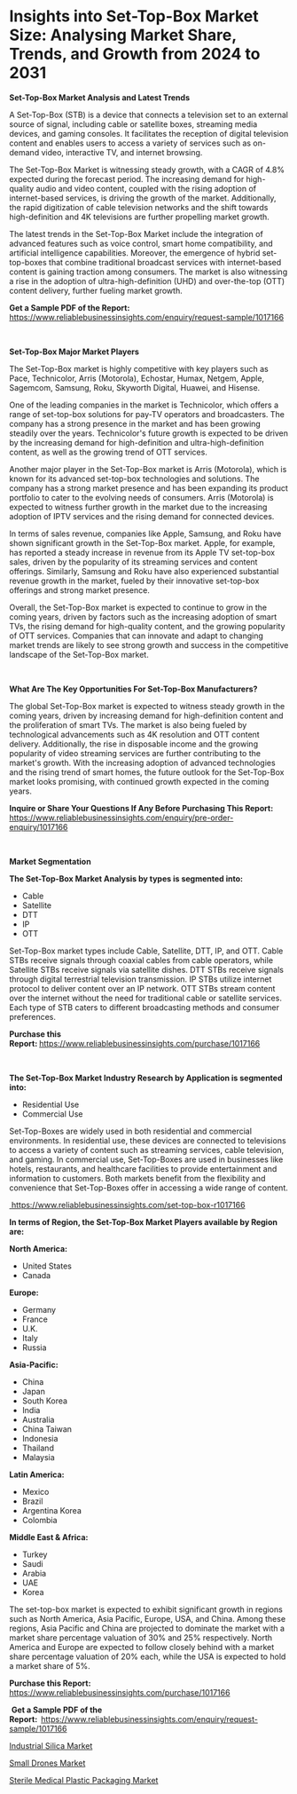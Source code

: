 <p><h1>Insights into Set-Top-Box Market Size: Analysing Market Share, Trends, and Growth from 2024 to 2031</h1></p><p><strong>Set-Top-Box Market Analysis and Latest Trends</strong></p>
<p><p>A Set-Top-Box (STB) is a device that connects a television set to an external source of signal, including cable or satellite boxes, streaming media devices, and gaming consoles. It facilitates the reception of digital television content and enables users to access a variety of services such as on-demand video, interactive TV, and internet browsing.</p><p>The Set-Top-Box Market is witnessing steady growth, with a CAGR of 4.8% expected during the forecast period. The increasing demand for high-quality audio and video content, coupled with the rising adoption of internet-based services, is driving the growth of the market. Additionally, the rapid digitization of cable television networks and the shift towards high-definition and 4K televisions are further propelling market growth.</p><p>The latest trends in the Set-Top-Box Market include the integration of advanced features such as voice control, smart home compatibility, and artificial intelligence capabilities. Moreover, the emergence of hybrid set-top-boxes that combine traditional broadcast services with internet-based content is gaining traction among consumers. The market is also witnessing a rise in the adoption of ultra-high-definition (UHD) and over-the-top (OTT) content delivery, further fueling market growth.</p></p>
<p><strong>Get a Sample PDF of the Report:&nbsp;</strong> <a href="https://www.reliablebusinessinsights.com/enquiry/request-sample/1017166">https://www.reliablebusinessinsights.com/enquiry/request-sample/1017166</a></p>
<p>&nbsp;</p>
<p><strong>Set-Top-Box Major Market Players</strong></p>
<p><p>The Set-Top-Box market is highly competitive with key players such as Pace, Technicolor, Arris (Motorola), Echostar, Humax, Netgem, Apple, Sagemcom, Samsung, Roku, Skyworth Digital, Huawei, and Hisense. </p><p>One of the leading companies in the market is Technicolor, which offers a range of set-top-box solutions for pay-TV operators and broadcasters. The company has a strong presence in the market and has been growing steadily over the years. Technicolor's future growth is expected to be driven by the increasing demand for high-definition and ultra-high-definition content, as well as the growing trend of OTT services.</p><p>Another major player in the Set-Top-Box market is Arris (Motorola), which is known for its advanced set-top-box technologies and solutions. The company has a strong market presence and has been expanding its product portfolio to cater to the evolving needs of consumers. Arris (Motorola) is expected to witness further growth in the market due to the increasing adoption of IPTV services and the rising demand for connected devices.</p><p>In terms of sales revenue, companies like Apple, Samsung, and Roku have shown significant growth in the Set-Top-Box market. Apple, for example, has reported a steady increase in revenue from its Apple TV set-top-box sales, driven by the popularity of its streaming services and content offerings. Similarly, Samsung and Roku have also experienced substantial revenue growth in the market, fueled by their innovative set-top-box offerings and strong market presence.</p><p>Overall, the Set-Top-Box market is expected to continue to grow in the coming years, driven by factors such as the increasing adoption of smart TVs, the rising demand for high-quality content, and the growing popularity of OTT services. Companies that can innovate and adapt to changing market trends are likely to see strong growth and success in the competitive landscape of the Set-Top-Box market.</p></p>
<p>&nbsp;</p>
<p><strong>What Are The Key Opportunities For Set-Top-Box Manufacturers?</strong></p>
<p><p>The global Set-Top-Box market is expected to witness steady growth in the coming years, driven by increasing demand for high-definition content and the proliferation of smart TVs. The market is also being fueled by technological advancements such as 4K resolution and OTT content delivery. Additionally, the rise in disposable income and the growing popularity of video streaming services are further contributing to the market's growth. With the increasing adoption of advanced technologies and the rising trend of smart homes, the future outlook for the Set-Top-Box market looks promising, with continued growth expected in the coming years.</p></p>
<p><strong>Inquire or Share Your Questions If Any Before Purchasing This Report:</strong> <a href="https://www.reliablebusinessinsights.com/enquiry/pre-order-enquiry/1017166">https://www.reliablebusinessinsights.com/enquiry/pre-order-enquiry/1017166</a></p>
<p>&nbsp;</p>
<p><strong>Market Segmentation</strong></p>
<p><strong>The Set-Top-Box Market Analysis by types is segmented into:</strong></p>
<p><ul><li>Cable</li><li>Satellite</li><li>DTT</li><li>IP</li><li>OTT</li></ul></p>
<p><p>Set-Top-Box market types include Cable, Satellite, DTT, IP, and OTT. Cable STBs receive signals through coaxial cables from cable operators, while Satellite STBs receive signals via satellite dishes. DTT STBs receive signals through digital terrestrial television transmission. IP STBs utilize internet protocol to deliver content over an IP network. OTT STBs stream content over the internet without the need for traditional cable or satellite services. Each type of STB caters to different broadcasting methods and consumer preferences.</p></p>
<p><strong>Purchase this Report:&nbsp;</strong><a href="https://www.reliablebusinessinsights.com/purchase/1017166">https://www.reliablebusinessinsights.com/purchase/1017166</a></p>
<p>&nbsp;</p>
<p><strong>The Set-Top-Box Market Industry Research by Application is segmented into:</strong></p>
<p><ul><li>Residential Use</li><li>Commercial Use</li></ul></p>
<p><p>Set-Top-Boxes are widely used in both residential and commercial environments. In residential use, these devices are connected to televisions to access a variety of content such as streaming services, cable television, and gaming. In commercial use, Set-Top-Boxes are used in businesses like hotels, restaurants, and healthcare facilities to provide entertainment and information to customers. Both markets benefit from the flexibility and convenience that Set-Top-Boxes offer in accessing a wide range of content.</p></p>
<p><a href="https://www.reliablebusinessinsights.com/set-top-box-r1017166">&nbsp;https://www.reliablebusinessinsights.com/set-top-box-r1017166</a></p>
<p><strong>In terms of Region, the Set-Top-Box Market Players available by Region are:</strong></p>
<p>
    <p> <strong> North America: </strong>
        <ul>
            <li>United States</li>
            <li>Canada</li>
        </ul>
        </p> 
    <p> <strong> Europe: </strong>
        <ul>
            <li>Germany</li>
            <li>France</li>
            <li>U.K.</li>
            <li>Italy</li>
            <li>Russia</li>
        </ul>
        </p> 
    <p> <strong> Asia-Pacific: </strong>
        <ul>
            <li>China</li>
            <li>Japan</li>
            <li>South Korea</li>
            <li>India</li>
            <li>Australia</li>
            <li>China Taiwan</li>
            <li>Indonesia</li>
            <li>Thailand</li>
            <li>Malaysia</li>
        </ul>
        </p> 
    <p> <strong> Latin America: </strong>
        <ul>
            <li>Mexico</li>
            <li>Brazil</li>
            <li>Argentina Korea</li>
            <li>Colombia</li>
        </ul>
        </p> 
    <p> <strong> Middle East & Africa: </strong>
        <ul>
            <li>Turkey</li>
            <li>Saudi</li>
            <li>Arabia</li>
            <li>UAE</li>
            <li>Korea</li>
        </ul>
    </p>
    </p>
<p><p>The set-top-box market is expected to exhibit significant growth in regions such as North America, Asia Pacific, Europe, USA, and China. Among these regions, Asia Pacific and China are projected to dominate the market with a market share percentage valuation of 30% and 25% respectively. North America and Europe are expected to follow closely behind with a market share percentage valuation of 20% each, while the USA is expected to hold a market share of 5%.</p></p>
<p><strong>Purchase this Report: </strong><a href="https://www.reliablebusinessinsights.com/purchase/1017166">https://www.reliablebusinessinsights.com/purchase/1017166</a></p>
<p>&nbsp;<strong>Get a Sample PDF of the Report:&nbsp;&nbsp;</strong><a href="https://www.reliablebusinessinsights.com/enquiry/request-sample/1017166">https://www.reliablebusinessinsights.com/enquiry/request-sample/1017166</a></p>
<p><strong></strong></p>
<p><p><a href="https://github.com/trackie2000/Market-Research-Report-List-1/blob/main/industrial-silica-market.md">Industrial Silica Market</a></p><p><a href="https://github.com/tyleolden34345/Market-Research-Report-List-1/blob/main/small-drones-market.md">Small Drones Market</a></p><p><a href="https://github.com/ferandochandle/Market-Research-Report-List-1/blob/main/sterile-medical-plastic-packaging-market.md">Sterile Medical Plastic Packaging Market</a></p></p>